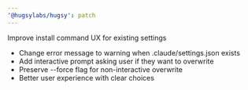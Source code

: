 ```yaml
---
'@hugsylabs/hugsy': patch
---
```


Improve install command UX for existing settings

- Change error message to warning when .claude/settings.json exists
- Add interactive prompt asking user if they want to overwrite
- Preserve --force flag for non-interactive overwrite
- Better user experience with clear choices
